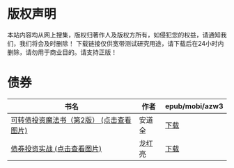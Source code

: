 # 版权声明

本站内容均从网上搜集，版权归著作人及版权方所有，如侵犯您的权益，请通知我们，我们将会及时删除！ 下载链接仅供宽带测试研究用途，请下载后在24小时内删除，请勿用于商业目的。请支持正版！

# 债券

| 书名 | 作者 | epub/mobi/azw3 |
| --- | --- | --- |
| [可转债投资魔法书（第2版） (点击查看图片)](https://www.dushupai.com/attachment/2024/06/08/1f1e0638e6a4fd0c.jpg) | 安道全 | [下载](https://url89.ctfile.com/f/31084289-1357049134-412875?p=8866) |
| [债券投资实战 (点击查看图片)](https://www.dushupai.com/attachment/2024/06/07/ba0a5b384a429efa.jpg) | 龙红亮 | [下载](https://url89.ctfile.com/f/31084289-1357041109-1089e2?p=8866) |

